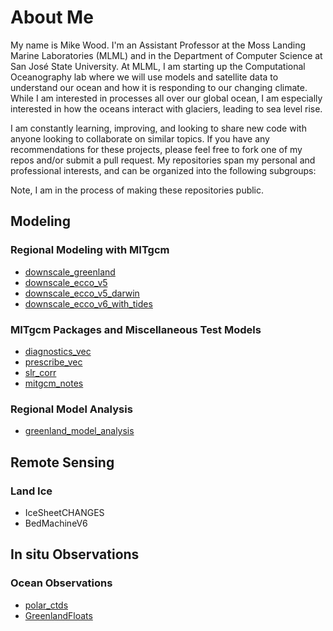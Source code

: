 # About Me
My name is Mike Wood. I'm an Assistant Professor at the Moss Landing Marine Laboratories (MLML) and in the Department of Computer Science at San José State University. At MLML, I am starting up the Computational Oceanography lab where we will use models and satellite data to understand our ocean and how it is responding to our changing climate. While I am interested in processes all over our global ocean, I am especially interested in how the oceans interact with glaciers, leading to sea level rise. 

I am constantly learning, improving, and looking to share new code with anyone looking to collaborate on similar topics. If you have any recommendations for these projects, please feel free to fork one of my repos and/or submit a pull request. My repositories span my personal and professional interests, and can be organized into the following subgroups:

Note, I am in the process of making these repositories public.

## Modeling
### Regional Modeling with MITgcm
- [downscale_greenland](https://github.com/mhwood/downscale_greenland)
- [downscale_ecco_v5](https://github.com/mhwood/downscale_ecco_v5)
- [downscale_ecco_v5_darwin](https://github.com/mhwood/downscale_ecco_v5_darwin)
- [downscale_ecco_v6_with_tides](https://github.com/mhwood/downscaled_east_pacific)

### MITgcm Packages and Miscellaneous Test Models
- [diagnostics_vec](https://github.com/mhwood/diagnostics_vec)
- [prescribe_vec](https://github.com/mhwood/prescribe_vec)
- [slr_corr](https://github.com/mhwood/slr_corr)
- [mitgcm_notes](https://github.com/mhwood/mitgcm_notes)

### Regional Model Analysis
- [greenland_model_analysis](https://github.com/mhwood/greenland_model_analysis.git)

## Remote Sensing
### Land Ice
- IceSheetCHANGES
- BedMachineV6

## In situ Observations
### Ocean Observations
- [polar_ctds](https://github.com/mhwood/polar_ctds)
- [GreenlandFloats](https://github.com/mhwood/GreenlandFloats)
